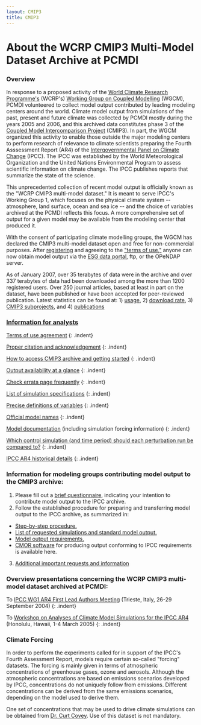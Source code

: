 ```yaml
---
layout: CMIP3
title: CMIP3
---
```


# About the WCRP CMIP3 Multi-Model Dataset Archive at PCMDI

### Overview

In response to a proposed activity of the [World Climate Research Programme's](http://www.wmo.int/files/WCRP_WEB) (WCRP's) [Working Group on Coupled Modelling](http://www.wmo.int/files/WCRP_WEB/AP_Modelling_WGCM.html) (WGCM),  PCMDI volunteered to collect model output contributed by leading modeling centers around the world.  Climate model output from simulations of the past, present and future climate was collected by PCMDI mostly during the years 2005 and 2006, and this archived data constitutes phase 3 of the [Coupled Model Intercomparison Project](http://www-pcmdi.llnl.gov/projects/cmip/index.php) (CMIP3).  In part, the WGCM organized this activity to enable those outside the major modeling centers to perform research of relevance to climate scientists preparing the Fourth Asssessment Report (AR4) of the [Intergovernmental Panel on Climate Change](http://www.ipcc.ch/) (IPCC).  The IPCC was established by the World Meteorological Organization and the United Nations Environmental Program to assess scientific information on climate change. The IPCC publishes reports that summarize the state of the science.

This unprecedented collection of recent model output is officially known as the "WCRP CMIP3 multi-model dataset."  It is meant to serve IPCC's Working Group 1, which  focuses on the physical climate system -- atmosphere, land surface, ocean and sea ice -- and the choice of variables archived at the PCMDI reflects this focus.  A more comprehensive set of output for a given model may be available from the modeling center that produced it.

With the consent of participating climate modelling groups, the WGCM has declared the CMIP3 multi-model dataset open and free for non-commercial purposes. After [registering](https://esg.llnl.gov:8443/about/registration.do) and agreeing to the ["terms of use,"](http://www-pcmdi.llnl.gov/ipcc/info_for_analysts.php#Terms_of_use) anyone can now obtain model output via the [ESG data portal](https://esg.llnl.gov:8443/index.jsp), ftp, or the OPeNDAP server.

As of January 2007, over 35 terabytes of data were in the archive and over 337 terabytes of data had been downloaded among the more than 1200 registered users.  Over 250 journal articles, based at least in part on the dataset, have been published or have been accepted for peer-reviewed publication.  Latest statistics can be found at: 1) [usage](http://www-pcmdi.llnl.gov/ipcc/usage_statistics.php), 2) [download rate](http://www-pcmdi.llnl.gov/ipcc/download_rate.gif), 3) [CMIP3 subprojects](http://www-pcmdi.llnl.gov/ipcc/diagnostic_subprojects.php), and 4) [publications](http://www-pcmdi.llnl.gov/ipcc/subproject_publications.php)

### [Information for analysts](http://www-pcmdi.llnl.gov/ipcc/info_for_analysts.php)

[Terms of use agreement](http://www-pcmdi.llnl.gov/ipcc/info_for_analysts.php#Terms_of_use)
{: .indent}

[Proper citation and acknowledgement](http://www-pcmdi.llnl.gov/ipcc/info_for_analysts.php#Proper_acknowledgement)
{: .indent}

[How to access CMIP3 archive and getting started](http://www-pcmdi.llnl.gov/ipcc/info_for_analysts.php#getting_started)
{: .indent}

[Output availability at a glance](http://www-pcmdi.llnl.gov/ipcc/data_status_tables.htm)
{: .indent}

[Check errata page frequently](http://www-pcmdi.llnl.gov/ipcc/info_for_analysts.php#Check_errata)
{: .indent}

[List of simulation specifications](http://www-pcmdi.llnl.gov/ipcc/standard_output.html#Experiments)
{: .indent}

[Precise definitions of variables](http://www-pcmdi.llnl.gov/ipcc/standard_output.html)
{: .indent}

[Official model names](http://www-pcmdi.llnl.gov/ipcc/model_documentation/ipcc_model_documentation.php)
{: .indent}

[Model documentation](http://www-pcmdi.llnl.gov/ipcc/model_documentation/ipcc_model_documentation.php) (including simulation forcing information)
{: .indent}

[Which control simulation (and time period) should each perturbation run be compared to?](http://www-pcmdi.llnl.gov/ipcc/info_for_analysts.php#time_info)
{: .indent}


[IPCC AR4 historical details](http://www-pcmdi.llnl.gov/ipcc/historical_details.php)
{: .indent}

### Information for modeling groups contributing model output to the CMIP3 archive:

1. Please fill out a [brief questionnaire](http://www-pcmdi.llnl.gov/ipcc/simulation_questionnaire.php), indicating your intention to contribute model output to the IPCC archive.
2. Follow the established procedure for preparing and transferring model output to the IPCC archive, as summarized in:
* [Step-by-step procedure.](http://www-pcmdi.llnl.gov/ipcc/data_transfer_procedure.php)
* [List of requested simulations and standard model output.](http://www-pcmdi.llnl.gov/ipcc/standard_output.html)
* [Model output requirements.](http://www-pcmdi.llnl.gov/ipcc/IPCC_output_requirements.htm)
* [CMOR software](http://www-pcmdi.llnl.gov/software/cmor/cmor_users_guide.pdf) for producing output conforming to IPCC requirements is available here.
3. [Additional important requests and information](http://www-pcmdi.llnl.gov/ipcc/info_for_modeling_groups.php)

### Overview presentations concerning the WCRP CMIP3 multi-model dataset archived at PCMDI:

To [IPCC WG1 AR4 First Lead Authors Meeting](http://www-pcmdi.llnl.gov/ipcc/Trieste_viewgraphs.pdf) (Trieste, Italy, 26-29 September 2004)
{: .indent}

To [Workshop on Analyses of Climate Model Simulations for the IPCC AR4](http://www-pcmdi.llnl.gov/ipcc/Hawaii_viewgraphs.pdf) (Honolulu, Hawaii, 1-4 March 2005)
{: .indent}

### Climate Forcing

In order to perform the experiments called for in support of the IPCC's Fourth Assessment Report, models require certain so-called "forcing" datasets. The forcing is mainly given in terms of atmospheric concentrations of greenhouse gases, ozone and aerosols. Although the atmospheric concentrations are based on emissions scenarios developed by IPCC, concentrations do not uniquely follow from emissions. Different concentrations can be derived from the same emissions scenarios, depending on the model used to derive them.

One set of concentrations that may be used to drive climate simulations can be obtained from [Dr. Curt Covey](covey1@llnl.gov). Use of this dataset is not mandatory.




